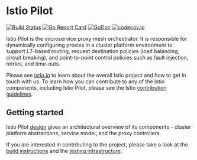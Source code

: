 # Istio Pilot #
[![Build Status](https://testing.istio.io/buildStatus/icon?job=pilot/postsubmit)](https://testing.istio.io/job/pilot/)
[![Go Report Card](https://goreportcard.com/badge/github.com/istio/pilot)](https://goreportcard.com/report/github.com/istio/pilot)
[![GoDoc](https://godoc.org/github.com/istio/pilot?status.svg)](https://godoc.org/github.com/istio/pilot)
[![codecov.io](https://codecov.io/github/istio/pilot/coverage.svg?branch=master)](https://codecov.io/github/istio/pilot?branch=master)

Istio Pilot is the microservice proxy mesh orchestrator. It is responsible for dynamically
configuring proxies in a cluster 
platform environment to support L7-based routing, request destination policies (load balancing, circuit breaking), and point-to-point
control policies such as fault injection, retries, and time-outs.

Please see [istio.io](https://istio.io)
to learn about the overall Istio project and how to get in touch with us. To learn how you can
contribute to any of the Istio components, including Istio Pilot, please
see the Istio [contribution guidelines](https://github.com/istio/istio/blob/master/CONTRIBUTING.md).

## Getting started

Istio Pilot [design](doc/design.md) gives an architectural overview of its components - cluster platform abstractions, service model, and the 
proxy controllers.

If you are interested in contributing to the project, please take a look at the [build instructions](doc/build.md) and the [testing infrastructure](doc/testing.md).
